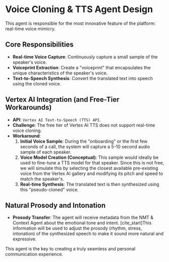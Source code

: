 # Voice Cloning & TTS Agent Design

This agent is responsible for the most innovative feature of the platform: real-time voice mimicry.

## Core Responsibilities

-   **Real-time Voice Capture**: Continuously capture a small sample of the speaker's voice.
-   **Voiceprint Extraction**: Create a "voiceprint" that encapsulates the unique characteristics of the speaker's voice.
-   **Text-to-Speech Synthesis**: Convert the translated text into speech using the cloned voice.

## Vertex AI Integration (and Free-Tier Workarounds)

-   **API**: `Vertex AI Text-to-Speech (TTS) API`.
-   **Challenge**: The free tier of Vertex AI TTS does not support real-time voice cloning.
-   **Workaround**:
    1.  **Initial Voice Sample**: During the "onboarding" or the first few seconds of a call, the system will capture a 5-10 second audio sample of each speaker.
    2.  **Voice Model Creation (Conceptual)**: This sample would ideally be used to fine-tune a TTS model for that speaker. Since this is not free, we will simulate this by selecting the closest available pre-existing voice from the Vertex AI gallery and modifying its pitch and speed to match the speaker's.
    3.  **Real-time Synthesis**: The translated text is then synthesized using this "pseudo-cloned" voice.

## Natural Prosody and Intonation

-   **Prosody Transfer**: The agent will receive metadata from the NMT & Context Agent about the emotional tone and intent. [cite_start]This information will be used to adjust the prosody (rhythm, stress, intonation) of the synthesized speech to make it sound more natural and expressive.

This agent is the key to creating a truly seamless and personal communication experience.
